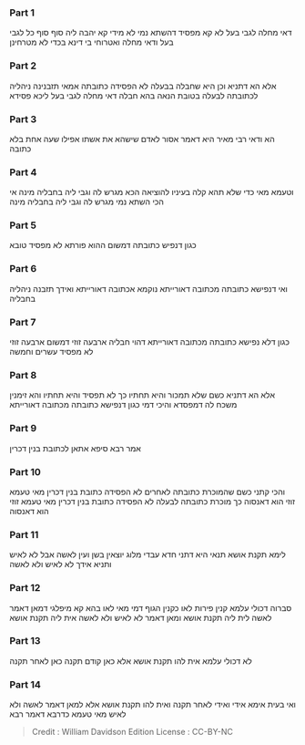 
### Part 1
דאי מחלה לגבי בעל לא קא מפסיד דהשתא נמי לא מידי קא יהבה ליה סוף סוף כל לגבי בעל ודאי מחלה ואטרוחי בי דינא בכדי לא מטרחינן

### Part 2
אלא הא דתניא וכן היא שחבלה בבעלה לא הפסידה כתובתה אמאי תזבנינה ניהליה לכתובתה לבעלה בטובת הנאה בהא חבלה דאי מחלה לגבי בעל ליכא פסידא

### Part 3
הא ודאי רבי מאיר היא דאמר אסור לאדם שישהא את אשתו אפילו שעה אחת בלא כתובה 

### Part 4
וטעמא מאי כדי שלא תהא קלה בעיניו להוציאה הכא מגרש לה וגבי ליה בחבליה מינה אי הכי השתא נמי מגרש לה וגבי ליה בחבליה מינה 

### Part 5
כגון דנפיש כתובתה דמשום ההוא פורתא לא מפסיד טובא 

### Part 6
ואי דנפישא כתובתה מכתובה דאורייתא נוקמא אכתובה דאורייתא ואידך תזבנה ניהליה בחבליה 

### Part 7
כגון דלא נפישא כתובתה מכתובה דאורייתא דהוי חבליה ארבעה זוזי דמשום ארבעה זוזי לא מפסיד עשרים וחמשה 

### Part 8
אלא הא דתניא כשם שלא תמכור והיא תחתיו כך לא תפסיד והיא תחתיו והא זימנין משכח לה דמפסדא והיכי דמי כגון דנפישא כתובתה מכתובה דאורייתא 

### Part 9
אמר רבא סיפא אתאן לכתובת בנין דכרין 

### Part 10
והכי קתני כשם שהמוכרת כתובתה לאחרים לא הפסידה כתובת בנין דכרין מאי טעמא זוזי הוא דאנסוה כך מוכרת כתובתה לבעלה לא הפסידה כתובת בנין דכרין מאי טעמא זוזי הוא דאנסוה

### Part 11
לימא תקנת אושא תנאי היא דתני חדא עבדי מלוג יוצאין בשן ועין לאשה אבל לא לאיש ותניא אידך לא לאיש ולא לאשה 

### Part 12
סברוה דכולי עלמא קנין פירות לאו כקנין הגוף דמי מאי לאו בהא קא מיפלגי דמאן דאמר לאשה לית ליה תקנת אושא ומאן דאמר לא לאיש ולא לאשה אית ליה תקנת אושא 

### Part 13
לא דכולי עלמא אית להו תקנת אושא אלא כאן קודם תקנה כאן לאחר תקנה 

### Part 14
ואי בעית אימא אידי ואידי לאחר תקנה ואית להו תקנת אושא אלא למאן דאמר לאשה ולא לאיש מאי טעמא כדרבא דאמר רבא

>Credit : William Davidson Edition
>License : CC-BY-NC
